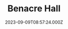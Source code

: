 ---
date: 2023-09-09T08:57:24.000Z
title: Benacre Hall
latitude: 52.395382
longitude: 1.6798337
category: checkin
---